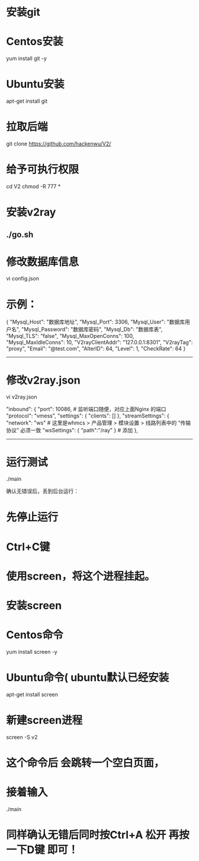 # 安装git

# Centos安装
yum install git -y

# Ubuntu安装
apt-get install git

# 拉取后端
git clone https://github.com/hackenwu/V2/

# 给予可执行权限
cd V2
chmod -R 777 *

# 安装v2ray
./go.sh
---------------------------------------------------
# 修改数据库信息
vi config.json

# 示例：
{
    "Mysql_Host": "数据库地址",
    "Mysql_Port": 3306,
    "Mysql_User": "数据库用户名",
    "Mysql_Password": "数据库密码",
    "Mysql_Db": "数据库表",
    "Mysql_TLS": "false",
    "Mysql_MaxOpenConns": 100,
    "Mysql_MaxIdleConns": 10,
    "V2rayClientAddr": "127.0.0.1:8301",
    "V2rayTag": "proxy",
    "Email": "@test.com",
    "AlterID": 64,
    "Level": 1,
    "CheckRate": 64
}

-----------------------------------------------------
 # 修改v2ray.json
vi v2ray.json

 "inbound": {
    "port": 10086,   # 监听端口随便，对应上面Nginx 的端口   
    "protocol": "vmess",
    "settings": {
      "clients": []
    },
    "streamSettings": {
      "network": "ws" # 这里是whmcs > 产品管理 > 模块设置 > 线路列表中的 “传输协议” 必须一致
   "wsSettings": { "path":"/ray" } # 添加
    },

-----------------------------------------------------
# 运行测试
./main

确认无错误后，丢到后台运行：

# 先停止运行
# Ctrl+C键
# 使用screen，将这个进程挂起。

# 安装screen
# Centos命令
yum install screen -y

# Ubuntu命令( ubuntu默认已经安装
apt-get install screen

# 新建screen进程
screen -S v2
# 这个命令后 会跳转一个空白页面，

# 接着输入
./main

# 同样确认无错后同时按Ctrl+A 松开 再按一下D键  即可！





